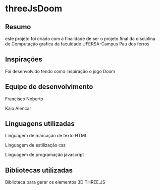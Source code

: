 # threeJsDoom

## Resumo
este projeto foi criado com a finalidade de ser o projeto final da disciplina de Computação grafica da faculdade UFERSA-Campus Pau dos ferros

## Inspirações
Foi desenvolvido tendo como inspiração o jogo Doom

## Equipe de desenvolvimento
<p>Francisco Noberto</p>
<p>Kaio Alencar</p>

## Linguagens utilizadas
<p>Linguagem de marcação de texto HTML</p>
<p>Linguagem de estilização css</p>
<p>Linguagem de programação javascript</p>

## Bibliotecas utilizadas
Biblioteca para gerar os elementos 3D THREE.JS


